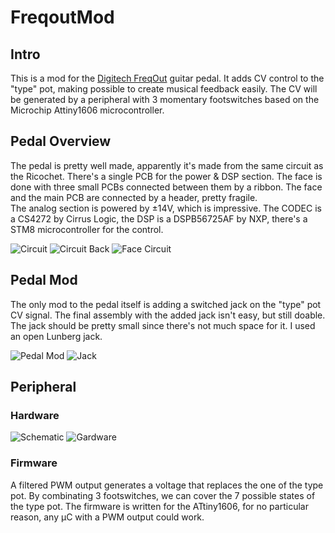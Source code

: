 # FreqoutMod

## Intro

This is a mod for the [Digitech FreqOut](https://digitech.com/dp/freqout/) guitar pedal. It adds CV control to the "type" pot, making possible to create musical feedback easily. The CV will be generated by a peripheral with 3 momentary footswitches based on the Microchip Attiny1606 microcontroller.

## Pedal Overview

The pedal is pretty well made, apparently it's made from the same circuit as the Ricochet. There's a single PCB for the power & DSP section. The face is done with three small PCBs connected between them by a ribbon. The face and the main PCB are connected by a header, pretty fragile.  
The analog section is powered by ±14V, which is impressive. The CODEC is a CS4272 by Cirrus Logic, the DSP is a DSPB56725AF by NXP, there's a STM8 microcontroller for the control.

![Circuit](/img/circuit.jpg)
![Circuit Back](/img/circuitback.jpg)
![Face Circuit](/img/face.jpg)

## Pedal Mod

The only mod to the pedal itself is adding a switched jack on the "type" pot CV signal. The final assembly with the added jack isn't easy, but still doable. The jack should be pretty small since there's not much space for it. I used an open Lunberg jack.

![Pedal Mod](/img/facemod.jpg)
![Jack](/img/jack.jpg)

## Peripheral

### Hardware

![Schematic](/img/Schem.png)
![Gardware](/img/hardware.jpg)

### Firmware

A filtered PWM output generates a voltage that replaces the one of the type pot. By combinating 3 footswitches, we can cover the 7 possible states of the type pot. The firmware is written for the ATtiny1606, for no particular reason, any µC with a PWM output could work. 